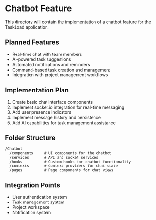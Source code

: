 # Chatbot Feature

This directory will contain the implementation of a chatbot feature for the TaskLoad application.

## Planned Features

- Real-time chat with team members
- AI-powered task suggestions
- Automated notifications and reminders
- Command-based task creation and management
- Integration with project management workflows

## Implementation Plan

1. Create basic chat interface components
2. Implement socket.io integration for real-time messaging
3. Add user presence indicators
4. Implement message history and persistence
5. Add AI capabilities for task management assistance

## Folder Structure

```
/Chatbot
  /components     # UI components for the chatbot
  /services       # API and socket services
  /hooks          # Custom hooks for chatbot functionality
  /contexts       # Context providers for chat state
  /pages          # Page components for chat views
```

## Integration Points

- User authentication system
- Task management system
- Project workspace
- Notification system